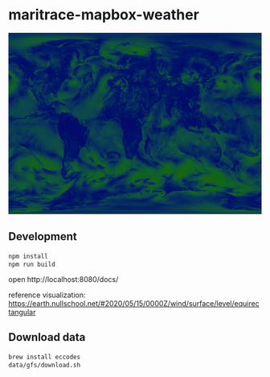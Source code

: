 # maritrace-mapbox-weather

<img src="docs/screenshot@2x.jpg" alt="Screenshot" width="720" height="360">

## Development

```
npm install
npm run build
```

open http://localhost:8080/docs/

reference visualization: https://earth.nullschool.net/#2020/05/15/0000Z/wind/surface/level/equirectangular

## Download data

```
brew install eccodes
data/gfs/download.sh
```